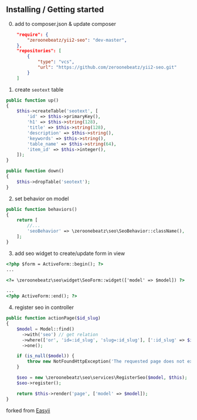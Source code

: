 ## Installing / Getting started

0. add to composer.json & update composer
```json
    "require": {
        "zeroonebeatz/yii2-seo": "dev-master",
    },
    "repositories": [
        {
            "type": "vcs",
            "url": "https://github.com/zeroonebeatz/yii2-seo.git"
        }
    ]
```

1. create `seotext` table

```php
public function up()
{
    $this->createTable('seotext', [
        'id' => $this->primaryKey(),
        'h1' => $this->string(128),
        'title' => $this->string(128),
        'description' => $this->string(),
        'keywords' => $this->string(),
        'table_name' => $this->string(64),
        'item_id' => $this->integer(),
    ]);
}

public function down()
{
    $this->dropTable('seotext');
}
```

2. set behavior on model

```php
public function behaviors()
{
    return [
        //...
        'seoBehavior' => \zeroonebeatz\seo\SeoBehavior::className(),
    ];
}
```

3. add seo widget to create/update form in view

```html
<?php $form = ActiveForm::begin(); ?>
...

<?= \zeroonebeatz\seo\widget\SeoForm::widget(['model' => $model]) ?>

...
<?php ActiveForm::end(); ?>
```

4. register seo in controller

```php
public function actionPage($id_slug)
{
    $model = Model::find()
      ->with('seo') // get relation
      ->where(['or', 'id=:id_slug', 'slug=:id_slug'], [':id_slug' => $id_slug])
      ->one();

    if (is_null($model)) {
        throw new NotFoundHttpException('The requested page does not exist.');
    }

    $seo = new \zeroonebeatz\seo\services\RegisterSeo($model, $this);
    $seo->register();

    return $this->render('page', ['model' => $model]);
}
```

forked from [Easyii](https://github.com/noumo/easyii)
